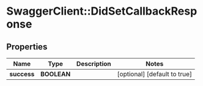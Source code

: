 # SwaggerClient::DidSetCallbackResponse

## Properties
Name | Type | Description | Notes
------------ | ------------- | ------------- | -------------
**success** | **BOOLEAN** |  | [optional] [default to true]



